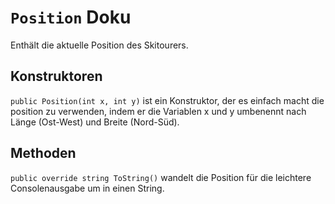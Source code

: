 # **`Position` Doku**
Enthält die aktuelle Position des Skitourers.
## Konstruktoren
` public Position(int x, int y) ` ist ein Konstruktor, der es einfach macht die position zu verwenden, indem er die Variablen x und y umbenennt nach Länge (Ost-West) und Breite (Nord-Süd).

## Methoden
`public override string ToString()` wandelt die Position für die leichtere Consolenausgabe um in einen String.